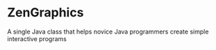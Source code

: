 # ZenGraphics
A single Java class that helps novice Java programmers create simple interactive programs
